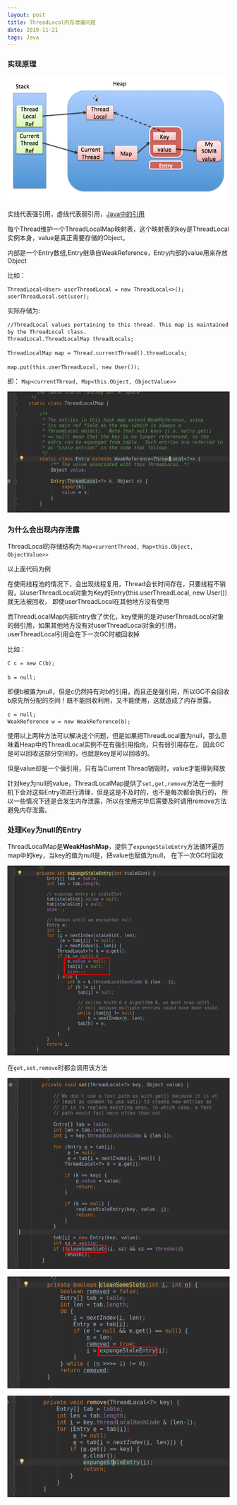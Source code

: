 ```yaml
---
layout: post
title: ThreadLocal内存泄漏问题
date: 2019-11-21
tags: Java
---
```


### **实现原理**

![](/images/posts/threadLocal/a1.jpg)

实线代表强引用，虚线代表弱引用，[Java中的引用](../../../2019/11/JavaReference/)

每个Thread维护一个ThreadLocalMap映射表，这个映射表的key是ThreadLocal实例本身，value是真正需要存储的Object。

内部是一个Entry数组,Entry继承自WeakReference，Entry内部的value用来存放Object

比如：
```
ThreadLocal<User> userThreadLocal = new ThreadLocal<>();
userThreadLocal.set(user);
```

实际存储为:

```
//ThreadLocal values pertaining to this thread. This map is maintained by the ThreadLocal class.
ThreadLocal.ThreadLocalMap threadLocals;

ThreadLocalMap map = Thread.currentThread().threadLocals;

map.put(this.userThreadLocal, new User()); 
```

即： ```Map<currentThread, Map<this.Object, ObjectValue>>```

![](/images/posts/threadLocal/a2.png)

### **为什么会出现内存泄露**

ThreadLocal的存储结构为 ```Map<currentThread, Map<this.Object, ObjectValue>>```

以上面代码为例

在使用线程池的情况下，会出现线程复用，Thread会长时间存在，只要线程不销毁，以userThreadLocal对象为Key的Entry(this.userThreadLocal, new User())就无法被回收， 
即使userThreadLocal在其他地方没有使用

而ThreadLocalMap内部Entry做了优化，key使用的是对userThreadLocal对象的弱引用，如果其他地方没有对userThreadLocal对象的引用，
userThreadLocal引用会在下一次GC时被回收掉

比如：

```
C c = new C(b);

b = null;
```

即便b被置为null，但是c仍然持有对b的引用，而且还是强引用，所以GC不会回收b原先所分配的空间！既不能回收利用，又不能使用，这就造成了内存泄露。

```
c = null;
WeakReference w = new WeakReference(b);
```

使用以上两种方法可以解决这个问题，但是如果把ThreadLocal置为null，那么意味着Heap中的ThreadLocal实例不在有强引用指向，只有弱引用存在，
因此GC是可以回收这部分空间的，也就是key是可以回收的。

但是value却是一个强引用，只有当Current Thread销毁时，value才能得到释放

针对key为null的value，ThreadLocalMap提供了```set,get,remove```方法在一些时机下会对这些Entry项进行清理，但是这是不及时的，也不是每次都会执行的，
所以一些情况下还是会发生内存泄露，所以在使用完毕后需要及时调用remove方法避免内存泄露。

### **处理Key为null的Entry**

ThreadLocalMap是**WeakHashMap**，提供了```expungeStaleEntry```方法循环遍历map中的key，当key的值为null是，把value也赋值为null，
在下一次GC时回收

![](/images/posts/threadLocal/a4.png)

在```get,set,remove```时都会调用该方法

![](/images/posts/threadLocal/a6.png)

![](/images/posts/threadLocal/a5.png)

![](/images/posts/threadLocal/a7.png)

